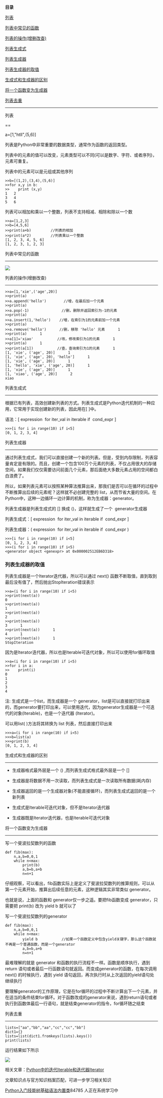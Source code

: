 **目录**

[列表](#t0)

[列表中常见的函数](#t1)  

[列表的操作(增删改查)](#t2)

[列表生成式](#t3)

[列表生成器](#t4)

[列表生成器的取值](#t5)

[生成式和生成器的区别](#t6)

[将一个函数变为生成器](#t7)

[列表去重](#t8)

* * *

列表
==

a=\[1,"htll",(5,6)\]     

列表是Python中非常重要的数据类型，通常作为函数的返回类型。

列表中的元素的值可以改变，元素类型可以不同(可以是数字、字符、或者序列)，元素可重复。

列表中的元素可以是元组或其他序列

```
>>b=[(1,2),(3,4),(5,6)]      
>>for x,y in b:      
>>    print (x,y)      
1   2      
3   4      
5   6
```


列表可以相加和乘以一个整数，列表不支持相减、相除和除以一个数 

```
>>a=[1,2,3]      
>>b=[4,5,6]      
>>print(a+b)         //列表的相加      
>>print(a*2)         //列表乘以一个整数      
[1, 2, 3, 4, 5, 6]      
[1, 2, 3, 1, 2, 3]
```


列表中常见的函数  
----------

![](https://img-blog.csdnimg.cn/20181031125113143.png?x-oss-process=image/watermark,type_ZmFuZ3poZW5naGVpdGk,shadow_10,text_aHR0cHM6Ly9ibG9nLmNzZG4ubmV0L3FxXzM2MTE5MTky,size_16,color_FFFFFF,t_70)

列表的操作(增删改查)
-----------

```
>>a=[1,'xie',('age',20)]      
>>print(a)      
>>a.append('hello')        //增，在最后加一个元素      
>>print(a)      
>>a.pop(-1)               //删，删除并返回索引为-1的元素      
>>print(a)      
>>a.insert(1,'hello')    //增，在索引为1的元素前加一个元素      
>>print(a)      
>>a.remove('hello')      //删，移除 'hello' 元素      1
>>print(a)      1
>>a[1]='xiao'           //改，修改索引为1的元素      1
>>print(a)      1
>>print(a[1])           //查，查询索引为1的元素      1
[1, 'xie', ('age', 20)]      1
[1, 'xie', ('age', 20), 'hello']      1
[1, 'xie', ('age', 20)]      1
[1, 'hello', 'xie', ('age', 20)]      1
[1, 'xie', ('age', 20)]      1
[1, 'xiao', ('age', 20)]      2
xiao
```


列表生成式
-----

根据已有列表，高效创建新列表的方式。列表生成式是Python迭代机制的一种应用，它常用于实现创建新的列表，因此用在\[ \]中。

语法：\[ expression  for iter\_val in iterable if  cond\_expr \]

```
>>>[i for i in range(10) if i<5]      
[0, 1, 2, 3, 4]
```


列表生成器
-----

通过列表生成式，我们可以直接创建一个新的列表。但是，受到内存限制，列表容量肯定是有限的。而且，创建一个包含100万个元素的列表，不仅占用很大的存储空间，如果我们仅仅需要访问前面几个元素，那后面绝大多数元素占用的空间都白白浪费了。  
所以，如果列表元素可以按照某种算法推算出来，那我们是否可以在循环的过程中不断推算出后续的元素呢？这样就不必创建完整的 list，从而节省大量的空间。在Python中，这种一边循环一边计算的机制，称为生成器：generator。  
列表生成器是列表生成式的 \[\] 换成 ()，这样就生成了一个  generator生成器

列表生成式：\[ expression  for iter\_val in iterable if  cond\_expr \]

列表生成器：( expression  for iter\_val in iterable if  cond\_expr )

```
>>>[i for i in range(10) if i<5]      
[0, 1, 2, 3, 4]      
>>>(i for i in range(10) if i<5)      
<generator object <genexpr> at 0x000002512EB6D318>
```


### 列表生成器的取值

列表生成器是一个Iterator迭代器，所以可以通过 next() 函数不断取值，直到取到最后没有值了，然后抛出StopIteration错误表示

```
>>a=(i for i in range(10) if i<5)      
>>print(next(a))      
0      
>>print(next(a))      
1      
>>print(next(a))      
2      
>>print(next(a))      
3      1
>>print(next(a))      1
4      1
>>print(next(a))      1
StopIteration
```


因为是Iterator迭代器，所以也是Iterable可迭代对象，所以可以使用for循环取值

```
>>a=(i for i in range(10) if i<5)      
>>for i in a:      
>>    print(i)      
0      
1      
2      
3      
4
```


注: 生成式是一个list，而生成器是一个 generator，list是可以直接就打印出来的，而generator要打印出来，可以使用迭代，因为generator生成器是一个可迭代的对象(Iterable)，也是一个迭代器 (Iterator)。

可以用list( )方法将其转换为 list 列表，然后直接打印出来

```
>>>a=(i for i in range(10) if i<5)      
>>>b=list(a)      
>>>print(b)      
[0, 1, 2, 3, 4]
```


生成式和生成器的区别
----------

*   生成器格式最外层是一个 () ,而列表生成式格式最外层是一个 \[\]
*   生成器是将数据不用一次读取，而列表生成式是一次读取所有数据(耗内存)
*   生成器返回的是一个生成器对象(不能直接循环)，而列表生成式返回的是一个新列表
*   生成式是Iterable可迭代对象，但不是Iterator迭代器
*   生成器既是Iterator迭代器，也是Iterable可迭代对象

将一个函数变为生成器
----------

写一个斐波拉契数列的函数

```
def fib(max):      
    n,a,b=0,0,1      
    while n<max:      
        print(b)      
        a,b=b,a+b      
        n=n+1
```


仔细观察，可以看出，fib函数实际上是定义了斐波拉契数列的推算规则，可以从第一个元素开始，推算出后续任意的元素，这种逻辑其实非常类似 generator。  
也就是说，上面的函数和 generator仅一步之遥。要把fib函数变成 generator，只需要把 print(b) 改为 yield b 就可以了  
写一个斐波拉契数列的generator

```
def fib(max):      
    n,a,b=0,0,1      
    while n<max:      
        yield b           //如果一个函数定义中包含yield关键字，那么这个函数就不再是一个普通函数，而是一个generator      
        a,b=b,a+b      
        n=n+1
```


最难理解的就是 generator 和函数的执行流程不一样。函数是顺序执行，遇到 return 语句或者最后一行函数语句就返回。而变成generator的函数，在每次调用 next() 的时候执行，遇到 yield 语句返回，再次执行时从上次返回的yield语句处继续执行  
要理解generator的工作原理，它是在for循环的过程中不断计算出下一个元素，并在适当的条件结束for循环。对于函数改成的generator来说，遇到return语句或者执行到函数体最后一行语句，就是结束generator的指令，for循环随之结束

列表去重
----

```
lists=["aa","bb","aa","cc","cc","bb"]      
dict1={}      
lists=list(dict1.fromkeys(lists).keys())      
print(lists)
```


运行结果如下所示  
![](https://img-blog.csdnimg.cn/20200202160903245.png?x-oss-process=image/watermark,type_ZmFuZ3poZW5naGVpdGk,shadow_10,text_aHR0cHM6Ly9ibG9nLmNzZG4ubmV0L3FxXzM2MTE5MTky,size_16,color_FFFFFF,t_70)

相关文章：[Python中的迭代Iterable和迭代器Iterator](https://blog.csdn.net/qq_36119192/article/details/83512573)

文章知识点与官方知识档案匹配，可进一步学习相关知识

[Python入门技能树](https://edu.csdn.net/skill/python/python-3-15)[基础语法](https://edu.csdn.net/skill/python/python-3-15)[内置类](https://edu.csdn.net/skill/python/python-3-15)84785 人正在系统学习中